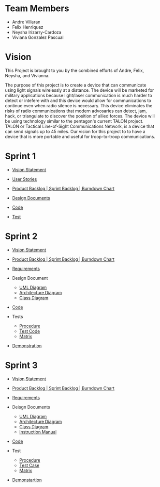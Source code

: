 # Team Members
- Andre Villaran
- Felix Henriquez
- Neysha Irizarry-Cardoza
- Viviana Gonzalez Pascual

# Vision
This Project is brought to you by the combined efforts of Andre, Felix, Neysha, and Vivianna.

The purpose of this project is to create a device that can communicate using light signals wirelessly at a distance. The device will be marketed for military applications because light/laser communication is much harder to detect or intefere with and this device would allow for communications to continue even when radio silence is necessary. This device eliminates the risks of radio communications that modern advosaries can detect, jam, hack, or triangulate to discover the position of allied forces. The device will be using technology similar to the pentagon's current TALON project. TALON or Tactical Line-of-Sight Communications Network, is a device that can send signals up to 45 miles. Our vision for this project to to have a device that is more portable and useful for troop-to-troop communications.

# Sprint 1
- [Vision Statement](https://github.com/AFNV/COP4331_Project/blob/master/vision.md)

- [User Stories](https://docs.google.com/document/d/1XNZIGA8Y0N9_wBHoouKlMSOtrS_yx-BXC4sOmEWHtNQ/edit)

- [Product Backlog | Sprint Backlog | Burndown Chart](https://docs.google.com/spreadsheets/d/1rET_vsWB_XbuD6r-JmnVLcRb3BhbFYk5NgHHhY_IkeU/edit#gid=1087058270) 

- [Design Documents](https://docs.google.com/spreadsheets/d/1jqjou5DTnLkL2ovpxtRFCv5KCFpTWw_sCjfMsjTmIUs/edit#gid=2124383652)

- [Code](https://github.com/AFNV/COP4331_Project/tree/master/Code/Sprint%20-1)

- [Test](https://github.com/AFNV/COP4331_Project/tree/master/Test/Sprint-1)

# Sprint 2
- [Vision Statement](https://github.com/AFNV/COP4331_Project/blob/master/vision.md)

- [Product Backlog | Sprint Backlog | Burndown Chart](https://docs.google.com/spreadsheets/d/1rET_vsWB_XbuD6r-JmnVLcRb3BhbFYk5NgHHhY_IkeU/edit#gid=1087058270) 

- [Requirements](https://docs.google.com/document/d/1d1eRc3umv0dQpaeRFLneyFcwU1GA1uHKlhB9DUtvCfU/edit)
- Design Document
  - [UML Diagram](https://docs.google.com/spreadsheets/d/1jqjou5DTnLkL2ovpxtRFCv5KCFpTWw_sCjfMsjTmIUs/edit#gid=2124383652)
  - [Architecture Diagram](https://docs.google.com/document/d/1UvaJfysLh9DkM5mq2Qo5PTwbtwxUb1P9OdAmUzUTuzE/edit)
  - [Class Diagram](https://docs.google.com/spreadsheets/d/1N7GhPwzxhxmO_P2HdeuOOalDkBdWCCcB1rn1vteOzdo/edit#gid=0)

- [Code](https://github.com/AFNV/COP4331_Project/tree/master/Code/Sprint-2)

- Tests
  - [Procedure](https://docs.google.com/document/d/12JFPI0X56VHm48GnXNuzx12jOp92NaGK133eaXe1FVM/edit)
  - [Test Code](https://github.com/AFNV/COP4331_Project/tree/master/Test/Sprint-2)
  - [Matrix](https://docs.google.com/spreadsheets/d/1o-5FCZ0gSSHocWHK13CswNv4JO3sM7ftK2V6D14r0T0/edit#gid=0)
 
- [Demonstration](https://github.com/AFNV/COP4331_Project/wiki/Demonstration)


# Sprint 3
- [Vision Statement](https://github.com/AFNV/COP4331_Project/blob/master/vision.md)

- [Product Backlog | Sprint Backlog | Burndown Chart](https://docs.google.com/spreadsheets/d/1rET_vsWB_XbuD6r-JmnVLcRb3BhbFYk5NgHHhY_IkeU/edit#gid=1087058270) 

- [Requirements](https://docs.google.com/document/d/1d1eRc3umv0dQpaeRFLneyFcwU1GA1uHKlhB9DUtvCfU/edit)

- Deisgn Documents

   - [UML Diagram](https://docs.google.com/spreadsheets/d/1jqjou5DTnLkL2ovpxtRFCv5KCFpTWw_sCjfMsjTmIUs/edit#gid=2124383652)
   - [Architecture Diagram](https://docs.google.com/document/d/1UvaJfysLh9DkM5mq2Qo5PTwbtwxUb1P9OdAmUzUTuzE/edit)
   - [Class Diagram](https://docs.google.com/spreadsheets/d/1N7GhPwzxhxmO_P2HdeuOOalDkBdWCCcB1rn1vteOzdo/edit#gid=0)
   - [Instruction Manual](https://docs.google.com/document/d/1pYHc9fMYT9Gxkj_n6p1pFofoDMmaGBZPxRdNXkj8z1U/edit)
  
- [Code](https://github.com/AFNV/COP4331_Project/tree/master/Code/Sprint-3)

- Test
  - [Procedure](https://docs.google.com/document/d/12JFPI0X56VHm48GnXNuzx12jOp92NaGK133eaXe1FVM/edit)
  - [Test Case](https://github.com/AFNV/COP4331_Project/tree/master/Test/Sprint-3)
  - [Matrix](https://docs.google.com/spreadsheets/d/1o-5FCZ0gSSHocWHK13CswNv4JO3sM7ftK2V6D14r0T0/edit#gid=0)
  
- [Demonstartion](https://github.com/AFNV/COP4331_Project/wiki/Demonstration)

